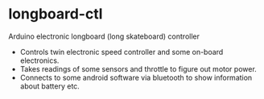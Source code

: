 # longboard-ctl
Arduino electronic longboard (long skateboard) controller

* Controls twin electronic speed controller and some on-board electronics.
* Takes readings of some sensors and throttle to figure out motor power.
* Connects to some android software via bluetooth to show information
  about battery etc.

